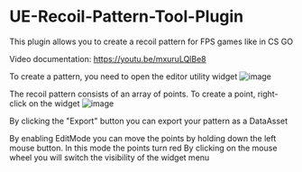 # UE-Recoil-Pattern-Tool-Plugin
This plugin allows you to create a recoil pattern for FPS games like in CS GO

Video documentation: https://youtu.be/mxuruLQlBe8

To create a pattern, you need to open the editor utility widget
![image](https://github.com/user-attachments/assets/9d2c29e5-a1ed-432f-98e2-276b7a8f45e3)

The recoil pattern consists of an array of points. To create a point, right-click on the widget
![image](https://github.com/user-attachments/assets/01163af7-0c68-4378-837a-7eb5ef8787cf)

By clicking the "Export" button you can export your pattern as a DataAsset

By enabling EditMode you can move the points by holding down the left mouse button. In this mode the points turn red
By clicking on the mouse wheel you will switch the visibility of the widget menu
